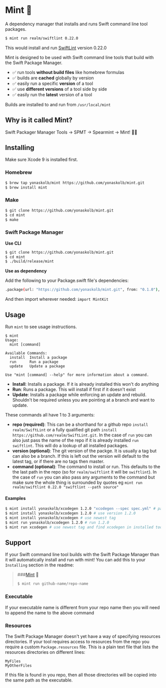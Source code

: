 # Mint 🌱

A dependency manager that installs and runs Swift command line tool packages.

```bash
$ mint run realm/swiftlint 0.22.0
```
This would install and run [SwiftLint](https://github.com/realm/SwiftLint) version 0.22.0

Mint is designed to be used with Swift command line tools that build with the Swift Package Manager.

- ✅ run tools **without build files** like homebrew formulas
- ✅ builds are **cached** globally by version
- ✅ easily run a specific **version** of a tool
- ✅ use **different versions** of a tool side by side
- ✅ easily run the **latest** version of a tool

Builds are installed to and run from `/usr/local/mint`

## Why is it called Mint?
Swift Packager Manager Tools -> SPMT -> Spearmint -> Mint! 🌱😄

## Installing
Make sure Xcode 9 is installed first.

### Homebrew

```bash
$ brew tap yonaskolb/mint https://github.com/yonaskolb/mint.git
$ brew install mint
```

### Make

```bash
$ git clone https://github.com/yonaskolb/mint.git
$ cd mint
$ make
```

### Swift Package Manager

**Use CLI**

```bash
$ git clone https://github.com/yonaskolb/mint.git
$ cd mint
$ ./build/release/mint
```

**Use as dependency**

Add the following to your Package.swift file's dependencies:

```bash
.package(url: "https://github.com/yonaskolb/mint.git", from: "0.1.0"),
```

And then import wherever needed: `import MintKit`

## Usage

Run `mint` to see usage instructions.

```
$ mint
Usage:
  mint [command]

Available Commands:
  install  Install a package
  run      Run a package
  update   Update a package
  
Use "mint [command] --help" for more information about a command.
```

- **Install**: Installs a package. If it is already installed this won't do anything
- **Run**: Runs a package. This will install if first if it doesn't exist
- **Update**: Installs a package while enforcing an update and rebuild. Shouldn't be required unless you are pointing at a branch and want to update.

These commands all have 1 to 3 arguments:

- **repo (required)**: This can be a shorthand for a github repo `install realm/SwiftLint` or a fully qualified git path `install https://github.com/realm/SwiftLint.git`. In the case of `run` you can also just pass the name of the repo if it is already installed `run swiftlint`. This will do a lookup of all installed packages.
- **version (optional)**: The git version of the packge. It is usually a tag but can also be a branch. If this is left out the version will default to the latest tag, or if there are no tags then master.
- **command (optional)**: The command to install or run. This defaults to the the last path in the repo (so for `realm/swiftlint` it will be `swiftlint`). In the case of `run` you can also pass any arguments to the command but make sure the whole thing is surrounded by quotes eg `mint run realm/swiftlint 0.22.0 "swiftlint --path source"`

#### Examples
```bash
$ mint install yonaskolb/xcodegen 1.2.0 "xcodegen --spec spec.yml" # pass some arguments
$ mint install yonaskolb/xcodegen 1.2.0 # use version 1.2.0
$ mint install yonaskolb/xcodegen # use newest tag
$ mint run yonaskolb/xcodegen 1.2.0 # run 1.2.0
$ mint run xcodegen # use newest tag and find xcodegen in installed tools 
```

## Support
If your Swift command line tool builds with the Swift Package Manager than it will automatically install and run with mint! You can add this to your `Installing` section in the readme:

> ###[Mint](https://github.com/yonaskolb/mint) 🌱
> ```bash
> $ mint run github-name/repo-name
> ```

### Executable
If your executable name is different from your repo name then you will need to append the name to the above command

### Resources
The Swift Package Manager doesn't yet have a way of specifying resources directories. If your tool requires access to resources from the repo you require a custom `Package.resources` file. This is a plain text file that lists the resources directories on different lines:

```
MyFiles
MyOtherFiles
```
If this file is found in you repo, then all those directories will be copied into the same path as the executable.